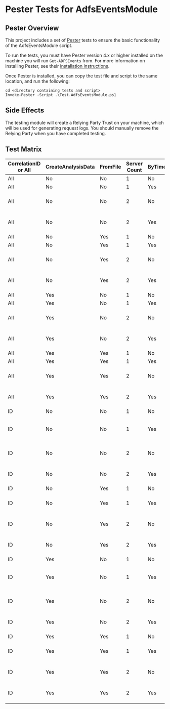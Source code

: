 # Pester Tests for AdfsEventsModule

## Pester Overview

This project includes a set of [Pester](https://github.com/pester/Pester) tests to ensure the basic functionality of the AdfsEventsModule script. 

To run the tests, you must have Pester version 4.x or higher installed on the machine you will run ```Get-ADFSEvents``` from. 
For more information on installing Pester, see their [installation instructions](https://github.com/pester/Pester/wiki/Installation-and-Update). 

Once Pester is installed, you can copy the test file and script to the same location, and run the following: 

    cd <directory containing tests and script>
    Invoke-Pester -Script .\Test.AdfsEventsModule.ps1

## Side Effects 

The testing module will create a Relying Party Trust on your machine, which will be used for generating request logs. 
You should manually remove the Relying Party when you have completed testing. 

## Test Matrix 


| CorrelationID or All | CreateAnalysisData | FromFile | Server Count | ByTime| Scenario Num | Code Coverage | 
| --- | --- | --- | --- | --- | --- | --- |
| All | No | No | 1 | No | 00000 | Covered |
| All | No | No | 1 | Yes | 00001 | Covered |
| All | No | No | 2 | No | 00010 | Multinode Not in scope |
| All | No | No | 2 | Yes | 00011 | Multinode Not in scope |
| All | No | Yes | 1 | No | 00100 | Covered |
| All | No | Yes | 1 | Yes | 00101 |  Covered |
| All | No | Yes | 2 | No | 00110 | Multinode Not in scope |
| All | No | Yes | 2 | Yes | 00111 | Multinode Not in scope |
| All | Yes | No | 1 | No | 01000 | Covered |
| All | Yes | No | 1 | Yes | 01001 | Covered |
| All | Yes | No | 2 | No | 01010 | Multinode Not in scope |
| All | Yes | No | 2 | Yes | 01011 | Multinode Not in scope|
| All | Yes | Yes | 1 | No | 01100 | Covered |
| All | Yes | Yes | 1 | Yes | 01101 | Covered | 
| All | Yes | Yes | 2 | No | 01110 | Multinode Not in scope |
| All | Yes | Yes | 2 | Yes | 01111 | Multinode Not in scope |
| ID | No | No | 1 | No | 10000 | Covered |
| ID | No | No | 1 | Yes | 10001 | Not a valid scenario. Covered |
| ID | No | No | 2 | No | 10010 | Multinode Not in scope |
| ID | No | No | 2 | Yes | 10011 | Multinode Not in scope |
| ID | No | Yes | 1 | No | 10100 | Covered |
| ID | No | Yes | 1 | Yes | 10101 |  Not a valid scenario |
| ID | No | Yes | 2 | No | 10110 | Multinode Not in scope |
| ID | No | Yes | 2 | Yes | 10111 | Multinode Not in scope |
| ID | Yes | No | 1 | No | 11000 | Covered |
| ID | Yes | No | 1 | Yes | 11001 | Not a valid scenario. Covered |
| ID | Yes | No | 2 | No | 11010 | Multinode Not in scope |
| ID | Yes | No | 2 | Yes | 11011 | Multinode Not in scope|
| ID | Yes | Yes | 1 | No | 11100 | Covered |
| ID | Yes | Yes | 1 | Yes | 11101 | Not a valid scenario | 
| ID | Yes | Yes | 2 | No | 11110 | Multinode Not in scope |
| ID | Yes | Yes | 2 | Yes | 11111 | Multinode Not in scope |